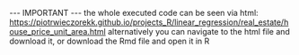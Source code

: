 --- IMPORTANT --- the whole executed code can be seen via html: https://piotrwieczorekk.github.io/projects_R/linear_regression/real_estate/house_price_unit_area.html alternatively you can navigate to the html file and download it, or download the Rmd file and open it in R
